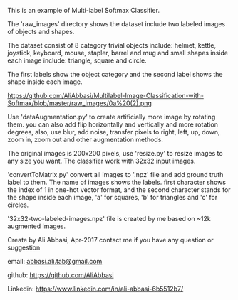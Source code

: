 This is an example of Multi-label Softmax Classifier.

The 'raw_images' directory shows the dataset include two labeled images of objects and shapes.

The dataset consist of 8 category trivial objects include: helmet, kettle, joystick, keyboard, mouse, stapler, barrel and mug
and small shapes inside each image include: triangle, square and circle. 

The first labels show the object category and the second label shows the shape inside each image.

 https://github.com/AliAbbasi/Multilabel-Image-Classification-with-Softmax/blob/master/raw_images/0a%20(2).png 

Use 'dataAugmentation.py' to create artificially more image by rotating them. you can also add flip horizontally and vertically and more rotation degrees, also, use blur, add noise, transfer pixels to right, left, up, down, zoom in, zoom out and other augmentation methods.

The original images is 200x200 pixels, use 'resize.py' to resize images to any size you want. The classifier work with 32x32 input images.

'convertToMatrix.py' convert all images to '.npz' file and add ground truth label to them.
The name of images shows the labels. first character shows the index of 1 in one-hot vector format, and the second character stands for the shape inside each image, 'a' for squares, 'b' for triangles and 'c' for circles.

'32x32-two-labeled-images.npz' file is created by me based on ~12k augmented images.




Create by Ali Abbasi, Apr-2017 contact me if you have any question or suggestion 

email: abbasi.ali.tab@gmail.com

github: https://github.com/AliAbbasi

Linkedin: https://www.linkedin.com/in/ali-abbasi-6b5512b7/
